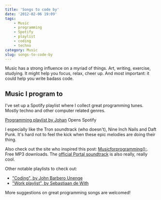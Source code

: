 ```yaml
---
title: 'Songs to code by'
date: '2012-02-06 19:09'
tags:
    - Music
    - programming
    - Spotify
    - playlist
    - coding
    - techno
category: Music
slug: songs-to-code-by
---
```


Music has a strong influence on a myriad of things. Art, writing, exercise, studying. It might help you focus, relax, cheer up. And most important: it could help you write badass code.

## Music I program to
I've set up a Spotify playlist where I collect great programming tunes. Mostly techno and other computer related genres.

[Programming playlist by Johan](http://open.spotify.com/user/johanbrook/playlist/2mtlhuFVOFMn6Ho3JmrLc2) Opens Spotify

I especially like the Tron soundtrack (who doesn't), Nine Inch Nails and Daft Punk. It's hard not to feel the kick when these epic melodies are doing their thing.  Also check out the site who inspired this post: [Musicforprogramming();](http://musicforprogramming.net/). Free MP3 downloads. The [official Portal soundtrack](http://www.thinkwithportals.com/music.php) is also really, really cool.  Other notable playlists to check out:
- ["Coding", by John Barbero Unenge](http://open.spotify.com/user/johnyboy991/playlist/3dWfwjPXtnPIykpe67pmL4)
- ["Work playlist", by Sebastiaan de With](http://open.spotify.com/user/caliform/playlist/2jFlbUqxF3wFt6G1Q2zr9S)

More suggestions on great programming songs are welcomed!
